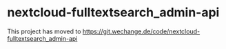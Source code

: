 # nextcloud-fulltextsearch_admin-api

This project has moved to https://git.wechange.de/code/nextcloud-fulltextsearch_admin-api
